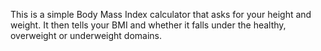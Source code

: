 This is a simple Body Mass Index calculator that asks for your height and weight. It then tells your BMI and
whether it falls under the healthy, overweight or underweight domains. 
